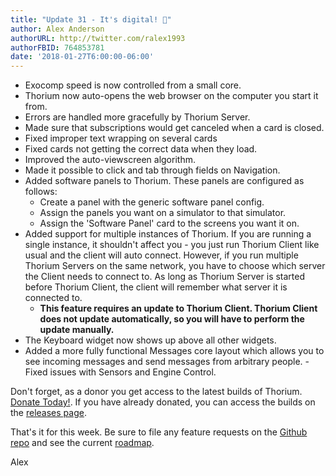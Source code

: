 ```yaml
---
title: "Update 31 - It's digital! 👾"
author: Alex Anderson
authorURL: http://twitter.com/ralex1993
authorFBID: 764853781
date: '2018-01-27T6:00:00-06:00'
---
```


- Exocomp speed is now controlled from a small core.
- Thorium now auto-opens the web browser on the computer you start it from.
- Errors are handled more gracefully by Thorium Server.
- Made sure that subscriptions would get canceled when a card is closed.
- Fixed improper text wrapping on several cards
- Fixed cards not getting the correct data when they load.
- Improved the auto-viewscreen algorithm.
- Made it possible to click and tab through fields on Navigation.
- Added software panels to Thorium. These panels are configured as follows:
  - Create a panel with the generic software panel config.
  - Assign the panels you want on a simulator to that simulator.
  - Assign the 'Software Panel' card to the screens you want it on.
- Added support for multiple instances of Thorium. If you are running a single instance, it shouldn't affect you - you just run Thorium Client like usual and the client will auto connect. However, if you run multiple Thorium Servers on the same network, you have to choose which server the Client needs to connect to. As long as Thorium Server is started before Thorium Client, the client will remember what server it is connected to.
  - **This feature requires an update to Thorium Client. Thorium Client does not update automatically, so you will have to perform the update manually.**
- The Keyboard widget now shows up above all other widgets.
- Added a more fully functional Messages core layout which allows you to see incoming messages and send messages from arbitrary people. 
-Fixed issues with Sensors and Engine Control.

Don't forget, as a donor you get access to the latest builds of Thorium. [Donate Today!](/en/donate). If you have already donated, you can access the builds on the [releases page](/en/releases).

That's it for this week. Be sure to file any feature requests on the [Github repo](https://github.com/Thorium-Sim/thorium/issues) and see the current [roadmap](https://github.com/Thorium-Sim/thorium/projects/2).

Alex
